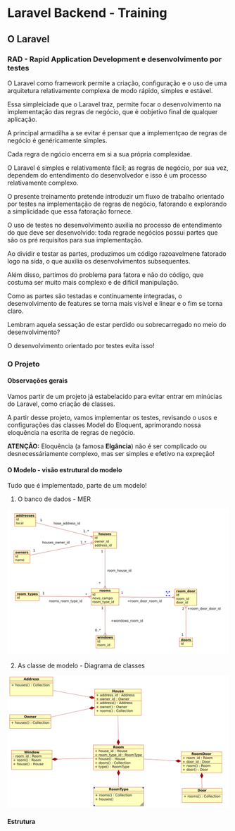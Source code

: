 # Laravel Backend - Training
## O Laravel
### RAD - Rapid Application Development e desenvolvimento por testes

O Laravel como framework permite a criação, configuração e o uso de uma arquitetura relativamente complexa de modo rápido, simples e estável.

Essa simpleiciade que o Laravel traz, permite focar o desenvolvimento na implementação das regras de negócio, que é oobjetivo final de qualquer aplicação.

A principal armadilha a se evitar é pensar que a implementçao de regras de negócio é genéricamente simples.

Cada regra de ngócio encerra em si a sua própria complexidae. 

O Laravel é simples e relativamente fácil; as regras de negócio, por sua vez, dependem do entendimento do desenvolvedor e isso é um processo relativamente complexo.

O presente treinamento pretende introduzir um fluxo de trabalho orientado por testes na implementação de  regras de negócio, fatorando e explorando a simplicidade que essa fatoração fornece.  

O uso de testes no desenvolvimento auxilia no processo de entendimento do que deve ser desenvolvido: toda regrade negócios possui partes que são os pré requisitos para sua implementação.

Ao dividir e testar as partes, produzimos um código razoavelmene fatorado logo na sída, o que auxilia os desenvolvimentos subsequentes.

Além disso, partimos do problema para fatora e não do código, que costuma ser muito mais complexo e de difícil manipulação.

Como as partes são testadas e continuamente integradas, o desenvolvimento de features se torna mais visível e linear e o fim se torna claro. 

Lembram aquela sessação de estar perdido ou sobrecarregado no meio do desenvolvimento?

O desenvolvimento orientado por testes evita isso!

### O Projeto

#### Observações gerais
Vamos partir de um projeto já estabelacido para evitar entrar em minúcias do Laravel, como criação de classes.

A partir desse projeto, vamos implementar os testes, revisando o usos e configurações das classes Model do Eloquent, aprimorando nossa eloquência na escrita de regras de negócio.

**ATENÇÂO:** Eloquência (a famosa **Elgância**) não é ser complicado ou desnecessáriamente complexo, mas ser simples e efetivo na expreção!

#### O Modelo - visão estrutural do modelo

Tudo que é implementado, parte de um modelo!

1. O banco de dados - MER

<img src="readme-imgs/der.png">

2. As classe de modelo - Diagrama de classes

<img src="readme-imgs/dc.png">

#### Estrutura



